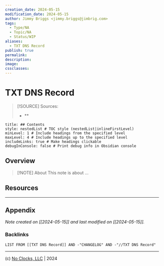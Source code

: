 ```yaml
---
creation_date: 2024-05-15
modification_date: 2024-05-15
author: Jimmy Briggs <jimmy.briggs@jimbrig.com>
tags:
  - Type/NA
  - Topic/NA
  - Status/WIP
aliases:
  - TXT DNS Record
publish: true
permalink:
description:
image:
cssclasses:
---
```



# TXT DNS Record

> [!SOURCE] Sources:
> - **

```table-of-contents
title: ## Contents 
style: nestedList # TOC style (nestedList|inlineFirstLevel)
minLevel: 1 # Include headings from the specified level
maxLevel: 4 # Include headings up to the specified level
includeLinks: true # Make headings clickable
debugInConsole: false # Print debug info in Obsidian console
```

## Overview

> [!NOTE] About
> This note is about ...

## Resources

***

## Appendix

*Note created on [[2024-05-15]] and last modified on [[2024-05-15]].*

### Backlinks

```dataview
LIST FROM [[TXT DNS Record]] AND -"CHANGELOG" AND -"//TXT DNS Record"
```

***

(c) [No Clocks, LLC](https://github.com/noclocks) | 2024